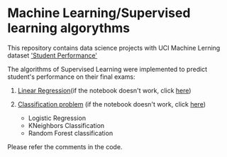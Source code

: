# Machine Learning/Supervised learning algorythms
This repository contains data science projects with UCI Machine Lerning dataset ['Student Performance'](https://archive.ics.uci.edu/ml/datasets/student+performance)

The algorithms of Supervised Learning were implemented to predict student's performance on their final exams:
1) [Linear Regression](https://github.com/katerinaov/Machine-Learning-Supervised-Learning-/blob/master/Linear%20Regression%20on%20Student's%20Grades%20dataset.ipynb)(if the notebook doesn't work, click [here](https://nbviewer.jupyter.org/github/katerinaov/Supervised-Learning-Algorithms/blob/master/Linear%20Regression%20on%20Student%27s%20Grades%20dataset.ipynb))

2) [Classification problem](https://github.com/katerinaov/Machine-Learning-Supervised-Learning-/blob/master/Classification%20problem%20for%20Student's%20Performance%20dataset.ipynb) (if the notebook doesn't work, click [here](https://nbviewer.jupyter.org/github/katerinaov/Supervised-Learning-Algorithms/blob/master/Classification%20problem%20for%20Student%27s%20Performance%20dataset.ipynb))
   - Logistic Regression
   - KNeighbors Classification
   - Random Forest classification
   
Please refer the comments in the code.
